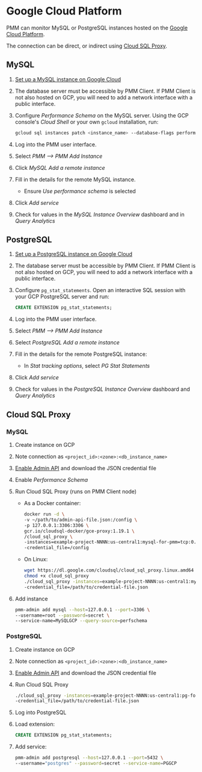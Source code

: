 # Google Cloud Platform

PMM can monitor MySQL or PostgreSQL instances hosted on the [Google Cloud Platform][GOOGLE_CLOUD].

The connection can be direct, or indirect using [Cloud SQL Proxy][GOOGLE_CLOUD_SQL_PROXY].

## MySQL

1. [Set up a MySQL instance on Google Cloud][GOOGLE_CLOUD_MYSQL]

2. The database server must be accessible by PMM Client. If PMM Client is not also hosted on GCP, you will need to add a network interface with a public interface.

3. Configure *Performance Schema* on the MySQL server. Using the GCP console's *Cloud Shell* or your own `gcloud` installation, run:

	```sh
	gcloud sql instances patch <instance_name> --database-flags performance_schema=on
	```

4. Log into the PMM user interface.

5. Select *PMM --> PMM Add Instance*

6. Click *MySQL Add a remote instance*

7. Fill in the details for the remote MySQL instance.

	- Ensure *Use performance schema* is selected

8. Click *Add service*

9. Check for values in the *MySQL Instance Overview* dashboard and in *Query Analytics*

## PostgreSQL

1. [Set up a PostgreSQL instance on Google Cloud][GOOGLE_CLOUD_POSTGRESQL]

2. The database server must be accessible by PMM Client. If PMM Client is not also hosted on GCP, you will need to add a network interface with a public interface.

3. Configure `pg_stat_statements`. Open an interactive SQL session with your GCP PostgreSQL server and run:

	```sql
	CREATE EXTENSION pg_stat_statements;
	```

4. Log into the PMM user interface.

5. Select *PMM --> PMM Add Instance*

6. Select *PostgreSQL Add a remote instance*

7. Fill in the details for the remote PostgreSQL instance:

	- In *Stat tracking options*, select *PG Stat Statements*

7. Click *Add service*

8. Check for values in the *PostgreSQL Instance Overview* dashboard and *Query Analytics*






## Cloud SQL Proxy

### MySQL

1. Create instance on GCP

2. Note connection as `<project_id>:<zone>:<db_instance_name>`

3. [Enable Admin API][GOOGLE_CLOUD_ADMIN_API] and download the JSON credential file

4. Enable *Performance Schema*

5. Run Cloud SQL Proxy (runs on PMM Client node)

	- As a Docker container:

		```sh
		docker run -d \
		-v ~/path/to/admin-api-file.json:/config \
		-p 127.0.0.1:3306:3306 \
		gcr.io/cloudsql-docker/gce-proxy:1.19.1 \
		/cloud_sql_proxy \
		-instances=example-project-NNNN:us-central1:mysql-for-pmm=tcp:0.0.0.0:3306 \
		-credential_file=/config
		```

	- On Linux:

		```sh
		wget https://dl.google.com/cloudsql/cloud_sql_proxy.linux.amd64 -O cloud_sql_proxy
		chmod +x cloud_sql_proxy
		./cloud_sql_proxy -instances=example-project-NNNN:us-central1:mysql-for-pmm=tcp:3306 \
		-credential_file=/path/to/credential-file.json
		```

6. Add instance

	```sh
	pmm-admin add mysql --host=127.0.0.1 --port=3306 \
	--username=root --password=secret \
	--service-name=MySQLGCP --query-source=perfschema
	```

### PostgreSQL

1. Create instance on GCP

2. Note connection as `<project_id>:<zone>:<db_instance_name>`

3. [Enable Admin API][GOOGLE_CLOUD_ADMIN_API] and download the JSON credential file

4. Run Cloud SQL Proxy

	```sh
	./cloud_sql_proxy -instances=example-project-NNNN:us-central1:pg-for-pmm=tcp:5432 \
	-credential_file=/path/to/credential-file.json
	```

5. Log into PostgreSQL

6. Load extension:

	```sql
	CREATE EXTENSION pg_stat_statements;
	```

7. Add service:

	```sh
	pmm-admin add postgresql --host=127.0.0.1 --port=5432 \
	--username="postgres" --password=secret --service-name=PGGCP
	```






[GOOGLE_CLOUD_SQL]: https://cloud.google.com/sql
[GOOGLE_CLOUD]: https://cloud.google.com/
[GOOGLE_CLOUD_MYSQL]: https://cloud.google.com/sql/docs/mysql/quickstart
[GOOGLE_CLOUD_POSTGRESQL]: https://cloud.google.com/sql/docs/postgres/quickstart
[GOOGLE_CLOUD_SQL_PROXY]: https://cloud.google.com/sql/docs/mysql/connect-overview#cloud_sql_proxy
[GOOGLE_CLOUD_ADMIN_API]: https://cloud.google.com/sql/docs/mysql/admin-api#console
